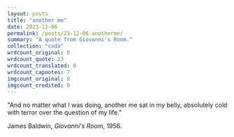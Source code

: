 ```yaml
---
layout: posts
title: "another me"
date: 2023-12-06
permalink: /posts/23-12-06-anotherme/
summary: "A quote from Giovanni's Room."
collection: "coda"
wrdcount_original: 0
wrdcount_quote: 23
wrdcount_translated: 0
wrdcount_capnotes: 7
imgcount_original: 0
imgcount_credited: 0
---
```

<span class="text-body-quote">"And no matter what I was doing, another me sat in my belly, absolutely cold with terror over the question of my life."</span>

<span class="text-body-credit">James Baldwin, *Giovanni's Room*, 1956.</span>
